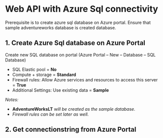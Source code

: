 # Web API with Azure Sql connectivity
Prerequisite is to create azure sql database on Azure portal. Ensure that sample adventureworks database is created database.

## 1. Create Azure Sql database on Azure Portal
Create new SQL database on portal (Azure Portal – New – Database – SQL Database)

- SQL Elastic pool = **No**
- Compute + storage = **Standard**
- Firewall rules: Allow Azure services and resources to access this server = **True**
- Additional Settings: Use existing data = **Sample**

_Notes:_

- **AdventureWorksLT** _will be created as the sample database._
- _Firewall rules can be set later as well._


## 2. Get connectionstring from Azure Portal
